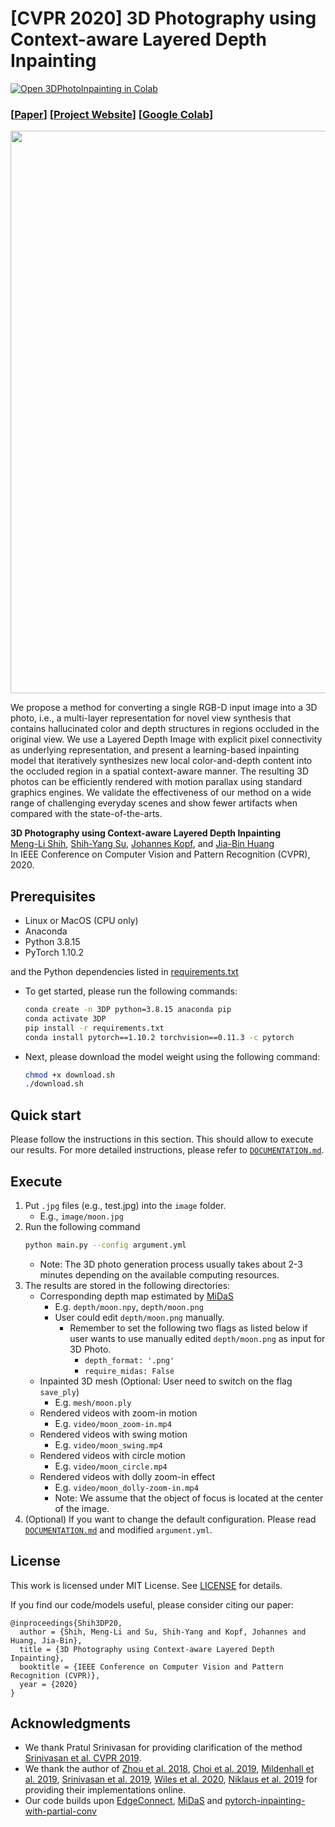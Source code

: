 # [CVPR 2020] 3D Photography using Context-aware Layered Depth Inpainting

[![Open 3DPhotoInpainting in Colab](https://colab.research.google.com/assets/colab-badge.svg)](https://colab.research.google.com/drive/1706ToQrkIZshRSJSHvZ1RuCiM__YX3Bz)

### [[Paper](https://arxiv.org/abs/2004.04727)] [[Project Website](https://shihmengli.github.io/3D-Photo-Inpainting/)] [[Google Colab](https://colab.research.google.com/drive/1706ToQrkIZshRSJSHvZ1RuCiM__YX3Bz)]

<p align='center'>
<img src='https://filebox.ece.vt.edu/~jbhuang/project/3DPhoto/3DPhoto_teaser.jpg' width='900'/>
</p>

We propose a method for converting a single RGB-D input image into a 3D photo, i.e., a multi-layer representation for novel view synthesis that contains hallucinated color and depth structures in regions occluded in the original view. We use a Layered Depth Image with explicit pixel connectivity as underlying representation, and present a learning-based inpainting model that iteratively synthesizes new local color-and-depth content into the occluded region in a spatial context-aware manner. The resulting 3D photos can be efficiently rendered with motion parallax using standard graphics engines. We validate the effectiveness of our method on a wide range of challenging everyday scenes and show fewer artifacts when compared with the state-of-the-arts.
<br/>

**3D Photography using Context-aware Layered Depth Inpainting**
<br/>
[Meng-Li Shih](https://shihmengli.github.io/), 
[Shih-Yang Su](https://lemonatsu.github.io/), 
[Johannes Kopf](https://johanneskopf.de/), and
[Jia-Bin Huang](https://filebox.ece.vt.edu/~jbhuang/)
<br/>
In IEEE Conference on Computer Vision and Pattern Recognition (CVPR), 2020.


## Prerequisites

- Linux or MacOS (CPU only)
- Anaconda
- Python 3.8.15
- PyTorch 1.10.2

and the Python dependencies listed in [requirements.txt](requirements.txt)
- To get started, please run the following commands:
    ```bash
    conda create -n 3DP python=3.8.15 anaconda pip
    conda activate 3DP
    pip install -r requirements.txt
    conda install pytorch==1.10.2 torchvision==0.11.3 -c pytorch
    ```
- Next, please download the model weight using the following command:
    ```bash
    chmod +x download.sh
    ./download.sh
    ```    

## Quick start
Please follow the instructions in this section. 
This should allow to execute our results.
For more detailed instructions, please refer to [`DOCUMENTATION.md`](DOCUMENTATION.md).

## Execute
1. Put ```.jpg``` files (e.g., test.jpg) into the ```image``` folder. 
    - E.g., `image/moon.jpg`
2. Run the following command
    ```bash
    python main.py --config argument.yml
    ```
    - Note: The 3D photo generation process usually takes about 2-3 minutes depending on the available computing resources.
3. The results are stored in the following directories:
    - Corresponding depth map estimated by [MiDaS](https://github.com/intel-isl/MiDaS.git) 
        - E.g. ```depth/moon.npy```, ```depth/moon.png```
        - User could edit ```depth/moon.png``` manually. 
            - Remember to set the following two flags as listed below if user wants to use manually edited ```depth/moon.png``` as input for 3D Photo.
                - `depth_format: '.png'`
                - `require_midas: False`
    - Inpainted 3D mesh (Optional: User need to switch on the flag `save_ply`)
        - E.g. ```mesh/moon.ply```
    - Rendered videos with zoom-in motion
        - E.g. ```video/moon_zoom-in.mp4```
    - Rendered videos with swing motion
        - E.g. ```video/moon_swing.mp4```
    - Rendered videos with circle motion
        - E.g. ```video/moon_circle.mp4```         
    - Rendered videos with dolly zoom-in effect
        - E.g. ```video/moon_dolly-zoom-in.mp4```
        - Note: We assume that the object of focus is located at the center of the image.
4. (Optional) If you want to change the default configuration. Please read [`DOCUMENTATION.md`](DOCUMENTATION.md) and modified ```argument.yml```.


## License
This work is licensed under MIT License. See [LICENSE](LICENSE) for details. 

If you find our code/models useful, please consider citing our paper:
```
@inproceedings{Shih3DP20,
  author = {Shih, Meng-Li and Su, Shih-Yang and Kopf, Johannes and Huang, Jia-Bin},
  title = {3D Photography using Context-aware Layered Depth Inpainting},
  booktitle = {IEEE Conference on Computer Vision and Pattern Recognition (CVPR)},
  year = {2020}
}
```

## Acknowledgments
- We thank Pratul Srinivasan for providing clarification of the method [Srinivasan et al. CVPR 2019](https://people.eecs.berkeley.edu/~pratul/publication/mpi_extrapolation/).
- We thank the author of [Zhou et al. 2018](https://people.eecs.berkeley.edu/~tinghuiz/projects/mpi/), [Choi et al. 2019](https://github.com/NVlabs/extreme-view-synth/), [Mildenhall et al. 2019](https://github.com/Fyusion/LLFF), [Srinivasan et al. 2019](https://github.com/google-research/google-research/tree/ac9b04e1dbdac468fda53e798a326fe9124e49fe/mpi_extrapolation), [Wiles et al. 2020](http://www.robots.ox.ac.uk/~ow/synsin.html), [Niklaus et al. 2019](https://github.com/sniklaus/3d-ken-burns) for providing their implementations online.
- Our code builds upon [EdgeConnect](https://github.com/knazeri/edge-connect), [MiDaS](https://github.com/intel-isl/MiDaS.git) and [pytorch-inpainting-with-partial-conv](https://github.com/naoto0804/pytorch-inpainting-with-partial-conv)
